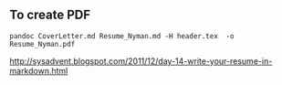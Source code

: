 ## To create PDF

```
pandoc CoverLetter.md Resume_Nyman.md -H header.tex  -o Resume_Nyman.pdf
```

<http://sysadvent.blogspot.com/2011/12/day-14-write-your-resume-in-markdown.html>
